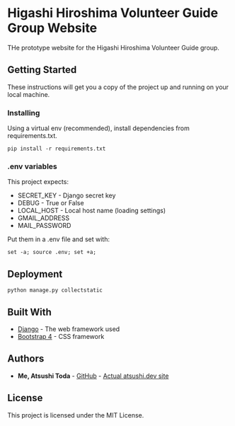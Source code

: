 # Higashi Hiroshima Volunteer Guide Group Website
THe prototype website for the Higashi Hiroshima Volunteer Guide group.

## Getting Started

These instructions will get you a copy of the project up and running on your local machine.

### Installing

Using a virtual env (recommended), install dependencies from requirements.txt.

```
pip install -r requirements.txt
```

### .env variables
This project expects:
* SECRET_KEY - Django secret key
* DEBUG - True or False
* LOCAL_HOST - Local host name (loading settings)
* GMAIL_ADDRESS
* MAIL_PASSWORD

Put them in a .env file and set with:
```
set -a; source .env; set +a;
```


## Deployment
```
python manage.py collectstatic
```

## Built With

* [Django](https://docs.djangoproject.com/en/2.2/) - The web framework used
* [Bootstrap 4](https://getbootstrap.com/docs/4.3/getting-started/introduction/) - CSS framework

## Authors

* **Me, Atsushi Toda** - [GitHub](https://github.com/broadsinatlanta) - [Actual atsushi.dev site](https://www.atsushi.dev)

## License

This project is licensed under the MIT License.

